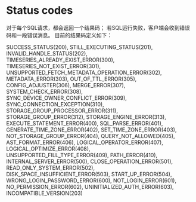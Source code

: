 <!--

    Licensed to the Apache Software Foundation (ASF) under one
    or more contributor license agreements.  See the NOTICE file
    distributed with this work for additional information
    regarding copyright ownership.  The ASF licenses this file
    to you under the Apache License, Version 2.0 (the
    "License"); you may not use this file except in compliance
    with the License.  You may obtain a copy of the License at
    
        http://www.apache.org/licenses/LICENSE-2.0
    
    Unless required by applicable law or agreed to in writing,
    software distributed under the License is distributed on an
    "AS IS" BASIS, WITHOUT WARRANTIES OR CONDITIONS OF ANY
    KIND, either express or implied.  See the License for the
    specific language governing permissions and limitations
    under the License.

-->

# Status codes

对于每个SQL请求，都会返回一个结果码；
若SQL运行失败，客户端会收到错误码和一段错误消息。
目前的结果码定义如下：

  SUCCESS_STATUS(200),
  STILL_EXECUTING_STATUS(201),
  INVALID_HANDLE_STATUS(202),
  TIMESERIES_ALREADY_EXIST_ERROR(300),
  TIMESERIES_NOT_EXIST_ERROR(301),
  UNSUPPORTED_FETCH_METADATA_OPERATION_ERROR(302),
  METADATA_ERROR(303),
  OUT_OF_TTL_ERROR(305),
  CONFIG_ADJUSTER(306),
  MERGE_ERROR(307),
  SYSTEM_CHECK_ERROR(308),
  SYNC_DEVICE_OWNER_CONFLICT_ERROR(309),
  SYNC_CONNECTION_EXCEPTION(310),
  STORAGE_GROUP_PROCESSOR_ERROR(311),
  STORAGE_GROUP_ERROR(312),
  STORAGE_ENGINE_ERROR(313),
  EXECUTE_STATEMENT_ERROR(400),
  SQL_PARSE_ERROR(401),
  GENERATE_TIME_ZONE_ERROR(402),
  SET_TIME_ZONE_ERROR(403),
  NOT_STORAGE_GROUP_ERROR(404),
  QUERY_NOT_ALLOWED(405),
  AST_FORMAT_ERROR(406),
  LOGICAL_OPERATOR_ERROR(407),
  LOGICAL_OPTIMIZE_ERROR(408),
  UNSUPPORTED_FILL_TYPE_ERROR(409),
  PATH_ERROR(410),
  INTERNAL_SERVER_ERROR(500),
  CLOSE_OPERATION_ERROR(501),
  READ_ONLY_SYSTEM_ERROR(502),
  DISK_SPACE_INSUFFICIENT_ERROR(503),
  START_UP_ERROR(504),
  WRONG_LOGIN_PASSWORD_ERROR(600),
  NOT_LOGIN_ERROR(601),
  NO_PERMISSION_ERROR(602),
  UNINITIALIZED_AUTH_ERROR(603),
  INCOMPATIBLE_VERSION(203) 